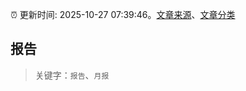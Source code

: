 :alarm_clock: 更新时间: 2025-10-27 07:39:46。[文章来源](/README.md)、[文章分类](/TAGS.md)

## 报告


> 关键字：`报告`、`月报`



